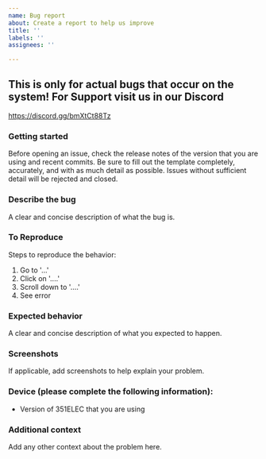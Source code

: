 ```yaml
---
name: Bug report
about: Create a report to help us improve
title: ''
labels: ''
assignees: ''

---
```


## This is only for actual bugs that occur on the system! For Support visit us in our Discord
https://discord.gg/bmXtCt88Tz

### Getting started
Before opening an issue, check the release notes of the version that you are using and recent commits.  Be sure to fill out the template completely, accurately, and with as much detail as possible.  Issues without sufficient detail will be rejected and closed.

### Describe the bug
A clear and concise description of what the bug is.

### To Reproduce
Steps to reproduce the behavior:
1. Go to '...'
2. Click on '....'
3. Scroll down to '....'
4. See error

### Expected behavior
A clear and concise description of what you expected to happen.

### Screenshots
If applicable, add screenshots to help explain your problem.

### Device (please complete the following information):
 - Version of 351ELEC that you are using

### Additional context
Add any other context about the problem here.
